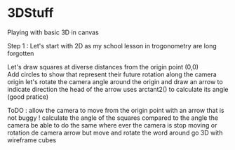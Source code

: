 # 3DStuff
Playing with basic 3D in canvas

Step 1 : Let's start with 2D as my school lesson in trogonometry are long forgotten

Let's draw squares at diverse distances from the origin point (0,0)  
Add circles to show that represent their future rotation along the camera origin
let's rotate the camera angle around the origin and draw an arrow to indicate direction
the head of the arrow uses arctant2() to calculate its angle (good pratice)

ToDO : 
allow the camera to move from the origin point with an arrow that is not buggy !
calculate the angle of the squares compared to the angle the camera
be able to do the same where ever the camera is
stop moving or rotation de camera arrow but move and rotate the word around
go 3D with wireframe cubes

